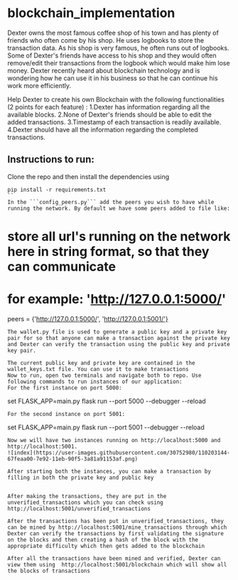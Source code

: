 # blockchain_implementation

Dexter owns the most famous coffee shop of his town and has plenty of friends who often come by his shop. He uses logbooks to store the transaction data. As his shop is very famous, he often runs out of logbooks. Some of Dexter's friends have access to his shop and they would often remove/edit their transactions from the logbook which would make him lose money. Dexter recently heard about blockchain technology and is wondering how he can use it in his business so that he can continue his work more efficiently. 

Help Dexter to create his own Blockchain with the following functionalities (2 points for each feature) :
1.Dexter has information regarding all the available blocks.
2.None of Dexter's friends should be able to edit the added transactions.
3.Timestamp of each transaction is readily available.
4.Dexter should have all the information regarding the completed transactions.



## Instructions to run: 
Clone the repo and then install the dependencies using 
```
pip install -r requirements.txt
``
In the ```config_peers.py``` add the peers you wish to have while running the network. By default we have some peers added to file like:
```
# store all url's running on the network here in string format, so that they can communicate
# for example: 'http://127.0.0.1:5000/'
peers = {'http://127.0.0.1:5000/', 'http://127.0.0.1:5001/'}
```
The wallet.py file is used to generate a public key and a private key pair for so that anyone can make a transaction against the private key and Dexter can verify the transaction using the public key and private key pair.

The current public key and private key are contained in the wallet_keys.txt file. You can use it to make transactions
Now to run, open two terminals and navigate both to repo. Use following commands to run instances of our application:   
For the first instance on port 5000:
```
set FLASK_APP=main.py
flask run --port 5000 --debugger --reload
```   
For the second instance on port 5001:   
```
set FLASK_APP=main.py
flask run --port 5001 --debugger --reload
```
Now we will have two instances running on http://localhost:5000 and http://localhost:5001.   
![index](https://user-images.githubusercontent.com/30752980/110203144-67feaa00-7e92-11eb-90f5-3a81a91153af.png)

After starting both the instances, you can make a transaction by filling in both the private key and public key


After making the transactions, they are put in the unverified_transactions which you can check using  http://localhost:5001/unverified_transactions

After the transactions has been put in unverified_transactions, they can be mined by http://localhost:5001/mine_transactions through which Dexter can verify the transactions by first validating the signature on the blocks and then creating a hash of the block with the appropriate difficulty which then gets added to the blockchain

After all the transactions have been mined and verified, Dexter can view them using  http://localhost:5001/blockchain which will show all the blocks of transactions

